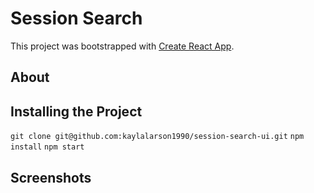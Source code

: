 # Session Search

This project was bootstrapped with [Create React App](https://github.com/facebook/create-react-app).

## About

## Installing the Project
  `git clone git@github.com:kaylalarson1990/session-search-ui.git`
  `npm install`
  `npm start`
## Screenshots
